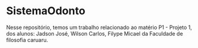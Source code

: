 SistemaOdonto
=============

Nesse repositório, temos um trabalho relacionado ao matério P1 - Projeto 1, dos alunos: Jadson José, Wilson Carlos, Filype Micael da Faculdade de filosofia caruaru.
